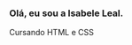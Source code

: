 ### Olá, eu sou a Isabele Leal.
Cursando HTML e CSS

<!---
isabeleleal/isabeleleal is a ✨ special ✨ repository because its `README.md` (this file) appears on your GitHub profile.
You can click the Preview link to take a look at your changes.
--->
